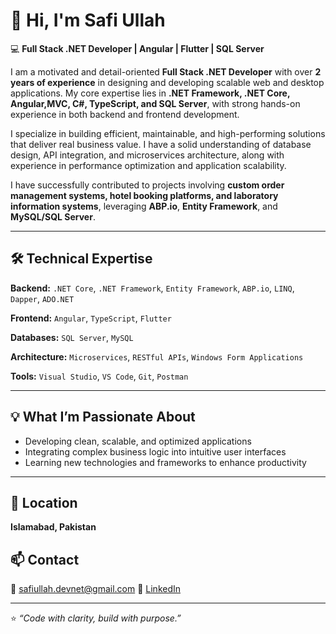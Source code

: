 # 👋 Hi, I'm Safi Ullah
💻 **Full Stack .NET Developer | Angular | Flutter | SQL Server**

I am a motivated and detail-oriented **Full Stack .NET Developer** with over **2 years of experience** in designing and developing scalable web and desktop applications. My core expertise lies in **.NET Framework, .NET Core, Angular,MVC, C#, TypeScript, and SQL Server**, with strong hands-on experience in both backend and frontend development.

I specialize in building efficient, maintainable, and high-performing solutions that deliver real business value. I have a solid understanding of database design, API integration, and microservices architecture, along with experience in performance optimization and application scalability.

I have successfully contributed to projects involving **custom order management systems, hotel booking platforms, and laboratory information systems**, leveraging **ABP.io**, **Entity Framework**, and **MySQL/SQL Server**.

---

## 🛠️ Technical Expertise

**Backend:**
`.NET Core`, `.NET Framework`, `Entity Framework`, `ABP.io`, `LINQ`, `Dapper`, `ADO.NET`

**Frontend:**
`Angular`, `TypeScript`, `Flutter`

**Databases:**
`SQL Server`, `MySQL`

**Architecture:**
`Microservices`, `RESTful APIs`, `Windows Form Applications`

**Tools:**
`Visual Studio`, `VS Code`, `Git`, `Postman`

---

## 💡 What I’m Passionate About
- Developing clean, scalable, and optimized applications
- Integrating complex business logic into intuitive user interfaces
- Learning new technologies and frameworks to enhance productivity

---

## 📍 Location
**Islamabad, Pakistan**

## 📫 Contact
📧 [safiullah.devnet@gmail.com](mailto:safiullah.devnet@gmail.com)
🔗 [LinkedIn](http://linkedin.com/in/safi-ullah111)

---

⭐ *“Code with clarity, build with purpose.”*
